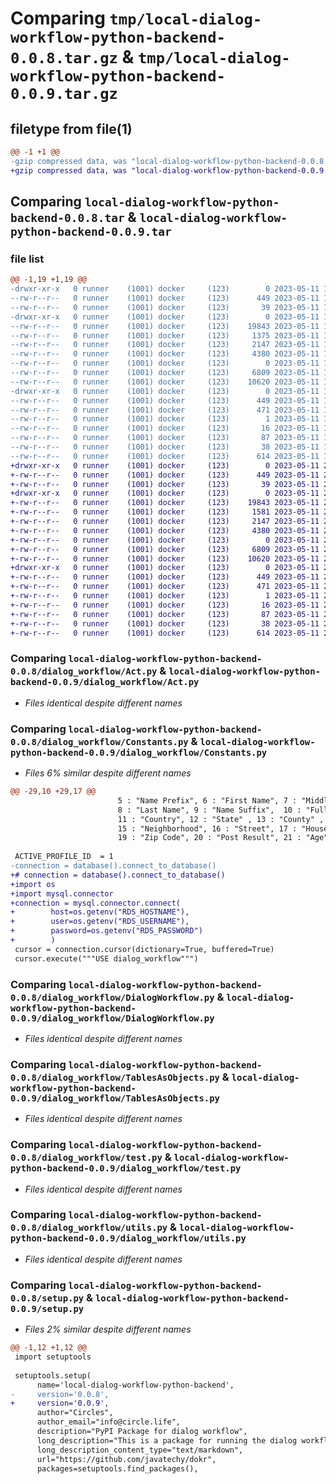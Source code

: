 # Comparing `tmp/local-dialog-workflow-python-backend-0.0.8.tar.gz` & `tmp/local-dialog-workflow-python-backend-0.0.9.tar.gz`

## filetype from file(1)

```diff
@@ -1 +1 @@
-gzip compressed data, was "local-dialog-workflow-python-backend-0.0.8.tar", last modified: Thu May 11 19:57:54 2023, max compression
+gzip compressed data, was "local-dialog-workflow-python-backend-0.0.9.tar", last modified: Thu May 11 20:02:56 2023, max compression
```

## Comparing `local-dialog-workflow-python-backend-0.0.8.tar` & `local-dialog-workflow-python-backend-0.0.9.tar`

### file list

```diff
@@ -1,19 +1,19 @@
-drwxr-xr-x   0 runner    (1001) docker     (123)        0 2023-05-11 19:57:54.612651 local-dialog-workflow-python-backend-0.0.8/
--rw-r--r--   0 runner    (1001) docker     (123)      449 2023-05-11 19:57:54.608651 local-dialog-workflow-python-backend-0.0.8/PKG-INFO
--rw-r--r--   0 runner    (1001) docker     (123)       39 2023-05-11 19:57:43.000000 local-dialog-workflow-python-backend-0.0.8/README.md
-drwxr-xr-x   0 runner    (1001) docker     (123)        0 2023-05-11 19:57:54.608651 local-dialog-workflow-python-backend-0.0.8/dialog_workflow/
--rw-r--r--   0 runner    (1001) docker     (123)    19843 2023-05-11 19:57:43.000000 local-dialog-workflow-python-backend-0.0.8/dialog_workflow/Act.py
--rw-r--r--   0 runner    (1001) docker     (123)     1375 2023-05-11 19:57:43.000000 local-dialog-workflow-python-backend-0.0.8/dialog_workflow/Constants.py
--rw-r--r--   0 runner    (1001) docker     (123)     2147 2023-05-11 19:57:43.000000 local-dialog-workflow-python-backend-0.0.8/dialog_workflow/DialogWorkflow.py
--rw-r--r--   0 runner    (1001) docker     (123)     4380 2023-05-11 19:57:43.000000 local-dialog-workflow-python-backend-0.0.8/dialog_workflow/TablesAsObjects.py
--rw-r--r--   0 runner    (1001) docker     (123)        0 2023-05-11 19:57:43.000000 local-dialog-workflow-python-backend-0.0.8/dialog_workflow/__init__.py
--rw-r--r--   0 runner    (1001) docker     (123)     6809 2023-05-11 19:57:43.000000 local-dialog-workflow-python-backend-0.0.8/dialog_workflow/test.py
--rw-r--r--   0 runner    (1001) docker     (123)    10620 2023-05-11 19:57:43.000000 local-dialog-workflow-python-backend-0.0.8/dialog_workflow/utils.py
-drwxr-xr-x   0 runner    (1001) docker     (123)        0 2023-05-11 19:57:54.608651 local-dialog-workflow-python-backend-0.0.8/local_dialog_workflow_python_backend.egg-info/
--rw-r--r--   0 runner    (1001) docker     (123)      449 2023-05-11 19:57:54.000000 local-dialog-workflow-python-backend-0.0.8/local_dialog_workflow_python_backend.egg-info/PKG-INFO
--rw-r--r--   0 runner    (1001) docker     (123)      471 2023-05-11 19:57:54.000000 local-dialog-workflow-python-backend-0.0.8/local_dialog_workflow_python_backend.egg-info/SOURCES.txt
--rw-r--r--   0 runner    (1001) docker     (123)        1 2023-05-11 19:57:54.000000 local-dialog-workflow-python-backend-0.0.8/local_dialog_workflow_python_backend.egg-info/dependency_links.txt
--rw-r--r--   0 runner    (1001) docker     (123)       16 2023-05-11 19:57:54.000000 local-dialog-workflow-python-backend-0.0.8/local_dialog_workflow_python_backend.egg-info/top_level.txt
--rw-r--r--   0 runner    (1001) docker     (123)       87 2023-05-11 19:57:43.000000 local-dialog-workflow-python-backend-0.0.8/pyproject.toml
--rw-r--r--   0 runner    (1001) docker     (123)       38 2023-05-11 19:57:54.612651 local-dialog-workflow-python-backend-0.0.8/setup.cfg
--rw-r--r--   0 runner    (1001) docker     (123)      614 2023-05-11 19:57:43.000000 local-dialog-workflow-python-backend-0.0.8/setup.py
+drwxr-xr-x   0 runner    (1001) docker     (123)        0 2023-05-11 20:02:56.637659 local-dialog-workflow-python-backend-0.0.9/
+-rw-r--r--   0 runner    (1001) docker     (123)      449 2023-05-11 20:02:56.637659 local-dialog-workflow-python-backend-0.0.9/PKG-INFO
+-rw-r--r--   0 runner    (1001) docker     (123)       39 2023-05-11 20:02:42.000000 local-dialog-workflow-python-backend-0.0.9/README.md
+drwxr-xr-x   0 runner    (1001) docker     (123)        0 2023-05-11 20:02:56.637659 local-dialog-workflow-python-backend-0.0.9/dialog_workflow/
+-rw-r--r--   0 runner    (1001) docker     (123)    19843 2023-05-11 20:02:42.000000 local-dialog-workflow-python-backend-0.0.9/dialog_workflow/Act.py
+-rw-r--r--   0 runner    (1001) docker     (123)     1581 2023-05-11 20:02:42.000000 local-dialog-workflow-python-backend-0.0.9/dialog_workflow/Constants.py
+-rw-r--r--   0 runner    (1001) docker     (123)     2147 2023-05-11 20:02:42.000000 local-dialog-workflow-python-backend-0.0.9/dialog_workflow/DialogWorkflow.py
+-rw-r--r--   0 runner    (1001) docker     (123)     4380 2023-05-11 20:02:42.000000 local-dialog-workflow-python-backend-0.0.9/dialog_workflow/TablesAsObjects.py
+-rw-r--r--   0 runner    (1001) docker     (123)        0 2023-05-11 20:02:42.000000 local-dialog-workflow-python-backend-0.0.9/dialog_workflow/__init__.py
+-rw-r--r--   0 runner    (1001) docker     (123)     6809 2023-05-11 20:02:42.000000 local-dialog-workflow-python-backend-0.0.9/dialog_workflow/test.py
+-rw-r--r--   0 runner    (1001) docker     (123)    10620 2023-05-11 20:02:42.000000 local-dialog-workflow-python-backend-0.0.9/dialog_workflow/utils.py
+drwxr-xr-x   0 runner    (1001) docker     (123)        0 2023-05-11 20:02:56.637659 local-dialog-workflow-python-backend-0.0.9/local_dialog_workflow_python_backend.egg-info/
+-rw-r--r--   0 runner    (1001) docker     (123)      449 2023-05-11 20:02:56.000000 local-dialog-workflow-python-backend-0.0.9/local_dialog_workflow_python_backend.egg-info/PKG-INFO
+-rw-r--r--   0 runner    (1001) docker     (123)      471 2023-05-11 20:02:56.000000 local-dialog-workflow-python-backend-0.0.9/local_dialog_workflow_python_backend.egg-info/SOURCES.txt
+-rw-r--r--   0 runner    (1001) docker     (123)        1 2023-05-11 20:02:56.000000 local-dialog-workflow-python-backend-0.0.9/local_dialog_workflow_python_backend.egg-info/dependency_links.txt
+-rw-r--r--   0 runner    (1001) docker     (123)       16 2023-05-11 20:02:56.000000 local-dialog-workflow-python-backend-0.0.9/local_dialog_workflow_python_backend.egg-info/top_level.txt
+-rw-r--r--   0 runner    (1001) docker     (123)       87 2023-05-11 20:02:42.000000 local-dialog-workflow-python-backend-0.0.9/pyproject.toml
+-rw-r--r--   0 runner    (1001) docker     (123)       38 2023-05-11 20:02:56.637659 local-dialog-workflow-python-backend-0.0.9/setup.cfg
+-rw-r--r--   0 runner    (1001) docker     (123)      614 2023-05-11 20:02:42.000000 local-dialog-workflow-python-backend-0.0.9/setup.py
```

### Comparing `local-dialog-workflow-python-backend-0.0.8/dialog_workflow/Act.py` & `local-dialog-workflow-python-backend-0.0.9/dialog_workflow/Act.py`

 * *Files identical despite different names*

### Comparing `local-dialog-workflow-python-backend-0.0.8/dialog_workflow/Constants.py` & `local-dialog-workflow-python-backend-0.0.9/dialog_workflow/Constants.py`

 * *Files 6% similar despite different names*

```diff
@@ -29,10 +29,17 @@
                        5 : "Name Prefix", 6 : "First Name", 7 : "Middle Name" , 
                        8 : "Last Name", 9 : "Name Suffix",  10 : "Full Name", 
                        11 : "Country", 12 : "State" , 13 : "County" , 14 : "City", 
                        15 : "Neighborhood", 16 : "Street", 17 : "House", 18 : "Suite/Apartment", 
                        19 : "Zip Code", 20 : "Post Result", 21 : "Age", 22 : "Result"}
 
 ACTIVE_PROFILE_ID  = 1
-connection = database().connect_to_database()
+# connection = database().connect_to_database()
+import os
+import mysql.connector
+connection = mysql.connector.connect(
+        host=os.getenv("RDS_HOSTNAME"),
+        user=os.getenv("RDS_USERNAME"),
+        password=os.getenv("RDS_PASSWORD")
+        )
 cursor = connection.cursor(dictionary=True, buffered=True)
 cursor.execute("""USE dialog_workflow""")
```

### Comparing `local-dialog-workflow-python-backend-0.0.8/dialog_workflow/DialogWorkflow.py` & `local-dialog-workflow-python-backend-0.0.9/dialog_workflow/DialogWorkflow.py`

 * *Files identical despite different names*

### Comparing `local-dialog-workflow-python-backend-0.0.8/dialog_workflow/TablesAsObjects.py` & `local-dialog-workflow-python-backend-0.0.9/dialog_workflow/TablesAsObjects.py`

 * *Files identical despite different names*

### Comparing `local-dialog-workflow-python-backend-0.0.8/dialog_workflow/test.py` & `local-dialog-workflow-python-backend-0.0.9/dialog_workflow/test.py`

 * *Files identical despite different names*

### Comparing `local-dialog-workflow-python-backend-0.0.8/dialog_workflow/utils.py` & `local-dialog-workflow-python-backend-0.0.9/dialog_workflow/utils.py`

 * *Files identical despite different names*

### Comparing `local-dialog-workflow-python-backend-0.0.8/setup.py` & `local-dialog-workflow-python-backend-0.0.9/setup.py`

 * *Files 2% similar despite different names*

```diff
@@ -1,12 +1,12 @@
 import setuptools
 
 setuptools.setup(
      name='local-dialog-workflow-python-backend',  
-     version='0.0.8',
+     version='0.0.9',
      author="Circles",
      author_email="info@circle.life",
      description="PyPI Package for dialog workflow",
      long_description="This is a package for running the dialog workflow",
      long_description_content_type="text/markdown",
      url="https://github.com/javatechy/dokr",
      packages=setuptools.find_packages(),
```


